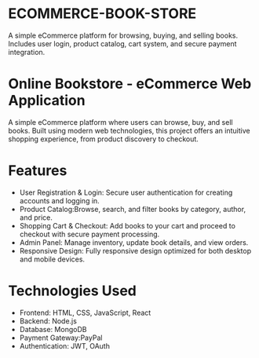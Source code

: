 # ECOMMERCE-BOOK-STORE
A simple eCommerce platform for browsing, buying, and selling books. Includes user login, product catalog, cart system, and secure payment integration.
# Online Bookstore - eCommerce Web Application
A simple eCommerce platform where users can browse, buy, and sell books. Built using modern web technologies, this project offers an intuitive shopping experience, from product discovery to checkout.
# Features
- User Registration & Login: Secure user authentication for creating accounts and logging in.
- Product Catalog:Browse, search, and filter books by category, author, and price.
- Shopping Cart & Checkout: Add books to your cart and proceed to checkout with secure payment processing.
- Admin Panel: Manage inventory, update book details, and view orders.
- Responsive Design: Fully responsive design optimized for both desktop and mobile devices.

# Technologies Used
- Frontend: HTML, CSS, JavaScript, React 
- Backend: Node.js
- Database: MongoDB 
- Payment Gateway:PayPal 
- Authentication: JWT, OAuth 

